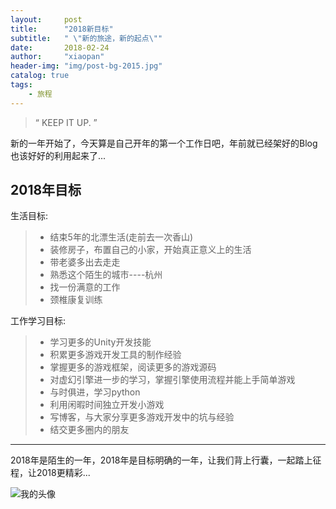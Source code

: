 ```yaml
---
layout:     post
title:      "2018新目标"
subtitle:   " \"新的旅途，新的起点\""
date:       2018-02-24
author:     "xiaopan"
header-img: "img/post-bg-2015.jpg"
catalog: true
tags:
    - 旅程
---
```


> “ KEEP IT UP. ”


新的一年开始了，今天算是自己开年的第一个工作日吧，年前就已经架好的Blog也该好好的利用起来了...  


2018年目标  
---
生活目标:  

  > * 结束5年的北漂生活(走前去一次香山)
  > * 装修房子，布置自己的小家，开始真正意义上的生活
  > * 带老婆多出去走走
  > * 熟悉这个陌生的城市----杭州
  > * 找一份满意的工作
  > * 颈椎康复训练
	
工作学习目标:

  > * 学习更多的Unity开发技能
  > * 积累更多游戏开发工具的制作经验
  > * 掌握更多的游戏框架，阅读更多的游戏源码
  > * 对虚幻引擎进一步的学习，掌握引擎使用流程并能上手简单游戏
  > * 与时俱进，学习python
  > * 利用闲暇时间独立开发小游戏
  > * 写博客，与大家分享更多游戏开发中的坑与经验
  > * 结交更多圈内的朋友
    
* * *
2018年是陌生的一年，2018年是目标明确的一年，让我们背上行囊，一起踏上征程，让2018更精彩... 

![我的头像](https://xiaopan1991.github.io/img/fight.jpg)




